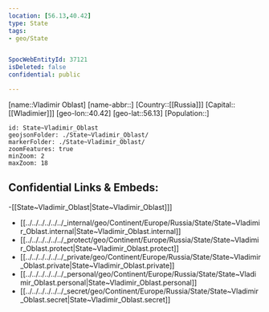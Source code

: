 ```yaml
---
location: [56.13,40.42]
type: State
tags:
- geo/State


SpocWebEntityId: 37121
isDeleted: false
confidential: public

---
```

[name::Vladimir Oblast]
[name-abbr::]
[Country::[[Russia]]]
[Capital::[[Wladimier]]]
[geo-lon::40.42]
[geo-lat::56.13]
[Population::]



```leaflet
id: State~Vladimir_Oblast
geojsonFolder: ./State~Vladimir_Oblast/
markerFolder: ./State~Vladimir_Oblast/
zoomFeatures: true 
minZoom: 2 
maxZoom: 18
```


## Confidential Links & Embeds: 
-[[State~Vladimir_Oblast|State~Vladimir_Oblast]]] 
- [[../../../../../../_internal/geo/Continent/Europe/Russia/State/State~Vladimir_Oblast.internal|State~Vladimir_Oblast.internal]] 
- [[../../../../../../_protect/geo/Continent/Europe/Russia/State/State~Vladimir_Oblast.protect|State~Vladimir_Oblast.protect]] 
- [[../../../../../../_private/geo/Continent/Europe/Russia/State/State~Vladimir_Oblast.private|State~Vladimir_Oblast.private]] 
- [[../../../../../../_personal/geo/Continent/Europe/Russia/State/State~Vladimir_Oblast.personal|State~Vladimir_Oblast.personal]] 
- [[../../../../../../_secret/geo/Continent/Europe/Russia/State/State~Vladimir_Oblast.secret|State~Vladimir_Oblast.secret]] 
